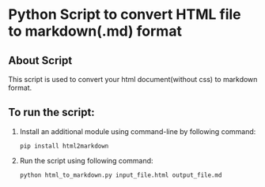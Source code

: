 # Python Script to convert HTML file to markdown(.md) format

## About Script
This script is used to convert your html document(without css) to markdown format.

## To run the script:
1. Install an additional module using command-line by following command: 
   
   `pip install html2markdown`
2. Run the script using following command:
   
   `python html_to_markdown.py input_file.html output_file.md`
